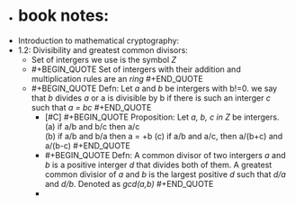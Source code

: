 - # book notes:
- Introduction to mathematical cryptography:
- 1.2: Divisibility and greatest common divisors:
	- Set of intergers we use is the symbol *Z*
	- #+BEGIN_QUOTE
	  Set of intergers with their addition and multiplication rules are an  *ring*
	  #+END_QUOTE
	- #+BEGIN_QUOTE
	  Defn: Let *a* and *b* be intergers with b!=0. we say that *b* divides *a* or a is divisible by b if there is such an interger *c* such that *a = bc*
	  #+END_QUOTE
		- [#C] #+BEGIN_QUOTE
		  Proposition: Let *a, b, c in Z* be intergers.
		  (a) if a/b and b/c then a/c   
		  (b) if a/b and b/a then a = +b
		  (c) if a/b and a/c, then a/(b+c) and a/(b-c)
		  #+END_QUOTE
		- #+BEGIN_QUOTE
		  Defn: A common divisor of two intergers *a* and *b* is a positive interger *d* that divides both of them. A greatest common divisior of *a* and *b* is the largest positive *d* such that *d/a* and *d/b*. Denoted as *gcd(a,b)*
		  #+END_QUOTE
		-